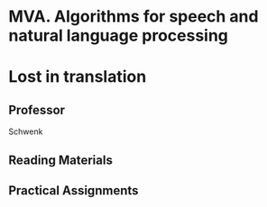 # MVA. Algorithms for speech and natural language processing
# Lost in translation

## Professor
Schwenk

## Reading Materials


## Practical Assignments


